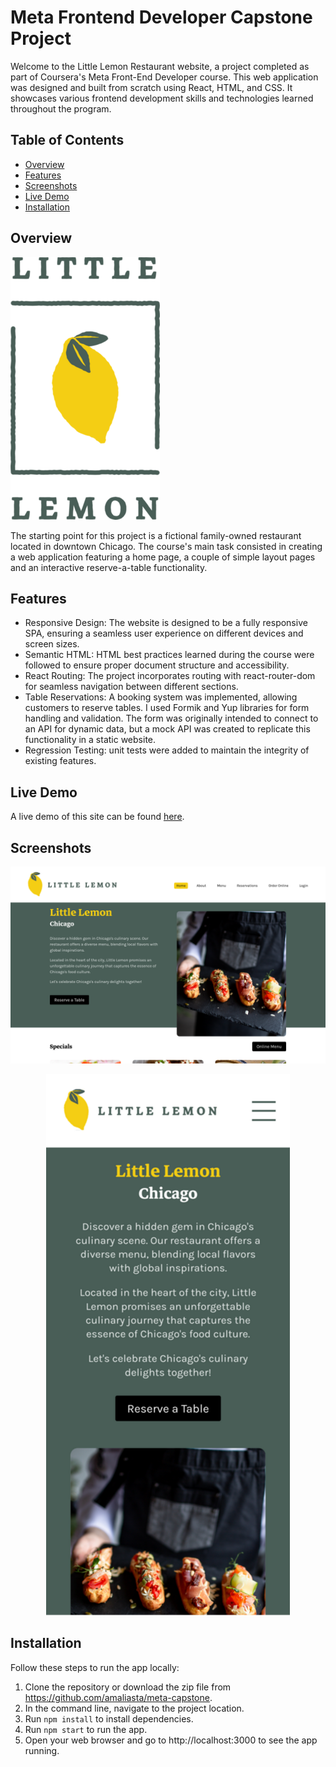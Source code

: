 # Meta Frontend Developer Capstone Project

Welcome to the Little Lemon Restaurant website, a project completed as part of Coursera's Meta Front-End Developer course. This web application was designed and built from scratch using React, HTML, and CSS. It showcases various frontend development skills and technologies learned throughout the program.

## Table of Contents

-   [Overview](#overview)
-   [Features](#features)
-   [Screenshots](#screenshots)
-   [Live Demo](#demo)
-   [Installation](#installation)

## Overview

![Little Lemon](./src/assets/footer-logo.png)

The starting point for this project is a fictional family-owned restaurant located in downtown Chicago. The course's main task consisted in creating a web application featuring a home page, a couple of simple layout pages and an interactive reserve-a-table functionality.

## Features

-   Responsive Design: The website is designed to be a fully responsive SPA, ensuring a seamless user experience on different devices and screen sizes.
-   Semantic HTML: HTML best practices learned during the course were followed to ensure proper document structure and accessibility.
-   React Routing: The project incorporates routing with react-router-dom for seamless navigation between different sections.
-   Table Reservations: A booking system was implemented, allowing customers to reserve tables. I used Formik and Yup libraries for form handling and validation. The form was originally intended to connect to an API for dynamic data, but a mock API was created to replicate this functionality in a static website.
-   Regression Testing: unit tests were added to maintain the integrity of existing features.

## Live Demo

A live demo of this site can be found [here](https://amaliasta.github.io/meta-capstone/).

## Screenshots

<p align="center">
  <img src="./src/assets/demo/Laptop_home.png" alt="Desktop Homepage">
</p>

<p align="center">
  <img src="./src/assets/demo/Mobile_home.png" alt="Mobile Homepage">
</p>

## Installation

Follow these steps to run the app locally:

1. Clone the repository or download the zip file from https://github.com/amaliasta/meta-capstone.
2. In the command line, navigate to the project location.
3. Run `npm install` to install dependencies.
4. Run `npm start` to run the app.
5. Open your web browser and go to http://localhost:3000 to see the app running.

